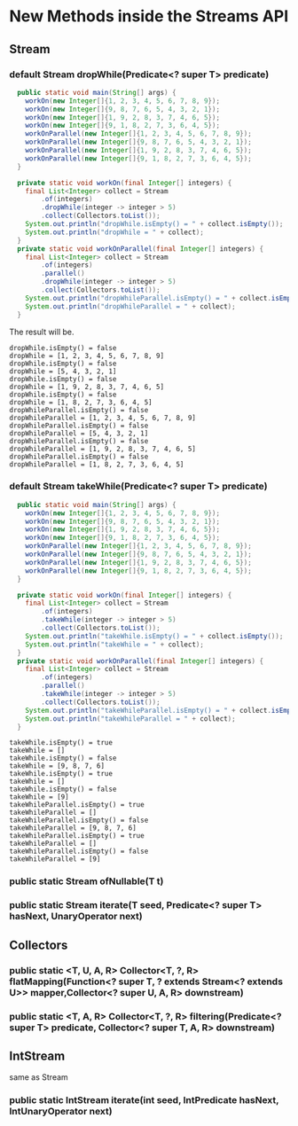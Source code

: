 # New Methods inside the Streams API

## Stream
### default Stream<T> dropWhile(Predicate<? super T> predicate)

```java
  public static void main(String[] args) {
    workOn(new Integer[]{1, 2, 3, 4, 5, 6, 7, 8, 9});
    workOn(new Integer[]{9, 8, 7, 6, 5, 4, 3, 2, 1});
    workOn(new Integer[]{1, 9, 2, 8, 3, 7, 4, 6, 5});
    workOn(new Integer[]{9, 1, 8, 2, 7, 3, 6, 4, 5});
    workOnParallel(new Integer[]{1, 2, 3, 4, 5, 6, 7, 8, 9});
    workOnParallel(new Integer[]{9, 8, 7, 6, 5, 4, 3, 2, 1});
    workOnParallel(new Integer[]{1, 9, 2, 8, 3, 7, 4, 6, 5});
    workOnParallel(new Integer[]{9, 1, 8, 2, 7, 3, 6, 4, 5});
  }

  private static void workOn(final Integer[] integers) {
    final List<Integer> collect = Stream
        .of(integers)
        .dropWhile(integer -> integer > 5)
        .collect(Collectors.toList());
    System.out.println("dropWhile.isEmpty() = " + collect.isEmpty());
    System.out.println("dropWhile = " + collect);
  }
  private static void workOnParallel(final Integer[] integers) {
    final List<Integer> collect = Stream
        .of(integers)
        .parallel()
        .dropWhile(integer -> integer > 5)
        .collect(Collectors.toList());
    System.out.println("dropWhileParallel.isEmpty() = " + collect.isEmpty());
    System.out.println("dropWhileParallel = " + collect);
  }
```

The result will be.

```text
dropWhile.isEmpty() = false
dropWhile = [1, 2, 3, 4, 5, 6, 7, 8, 9]
dropWhile.isEmpty() = false
dropWhile = [5, 4, 3, 2, 1]
dropWhile.isEmpty() = false
dropWhile = [1, 9, 2, 8, 3, 7, 4, 6, 5]
dropWhile.isEmpty() = false
dropWhile = [1, 8, 2, 7, 3, 6, 4, 5]
dropWhileParallel.isEmpty() = false
dropWhileParallel = [1, 2, 3, 4, 5, 6, 7, 8, 9]
dropWhileParallel.isEmpty() = false
dropWhileParallel = [5, 4, 3, 2, 1]
dropWhileParallel.isEmpty() = false
dropWhileParallel = [1, 9, 2, 8, 3, 7, 4, 6, 5]
dropWhileParallel.isEmpty() = false
dropWhileParallel = [1, 8, 2, 7, 3, 6, 4, 5]
```

### default Stream<T> takeWhile(Predicate<? super T> predicate)

```java
  public static void main(String[] args) {
    workOn(new Integer[]{1, 2, 3, 4, 5, 6, 7, 8, 9});
    workOn(new Integer[]{9, 8, 7, 6, 5, 4, 3, 2, 1});
    workOn(new Integer[]{1, 9, 2, 8, 3, 7, 4, 6, 5});
    workOn(new Integer[]{9, 1, 8, 2, 7, 3, 6, 4, 5});
    workOnParallel(new Integer[]{1, 2, 3, 4, 5, 6, 7, 8, 9});
    workOnParallel(new Integer[]{9, 8, 7, 6, 5, 4, 3, 2, 1});
    workOnParallel(new Integer[]{1, 9, 2, 8, 3, 7, 4, 6, 5});
    workOnParallel(new Integer[]{9, 1, 8, 2, 7, 3, 6, 4, 5});
  }

  private static void workOn(final Integer[] integers) {
    final List<Integer> collect = Stream
        .of(integers)
        .takeWhile(integer -> integer > 5)
        .collect(Collectors.toList());
    System.out.println("takeWhile.isEmpty() = " + collect.isEmpty());
    System.out.println("takeWhile = " + collect);
  }
  private static void workOnParallel(final Integer[] integers) {
    final List<Integer> collect = Stream
        .of(integers)
        .parallel()
        .takeWhile(integer -> integer > 5)
        .collect(Collectors.toList());
    System.out.println("takeWhileParallel.isEmpty() = " + collect.isEmpty());
    System.out.println("takeWhileParallel = " + collect);
  }
```

```text
takeWhile.isEmpty() = true
takeWhile = []
takeWhile.isEmpty() = false
takeWhile = [9, 8, 7, 6]
takeWhile.isEmpty() = true
takeWhile = []
takeWhile.isEmpty() = false
takeWhile = [9]
takeWhileParallel.isEmpty() = true
takeWhileParallel = []
takeWhileParallel.isEmpty() = false
takeWhileParallel = [9, 8, 7, 6]
takeWhileParallel.isEmpty() = true
takeWhileParallel = []
takeWhileParallel.isEmpty() = false
takeWhileParallel = [9]
```



### public static<T> Stream<T> ofNullable(T t)

### public static<T> Stream<T> iterate(T seed, Predicate<? super T> hasNext, UnaryOperator<T> next)

## Collectors

### public static <T, U, A, R> Collector<T, ?, R> flatMapping(Function<? super T, ? extends Stream<? extends U>> mapper,Collector<? super U, A, R> downstream)
                                       
### public static <T, A, R> Collector<T, ?, R> filtering(Predicate<? super T> predicate, Collector<? super T, A, R> downstream)

## IntStream
same as Stream
### public static IntStream iterate(int seed, IntPredicate hasNext, IntUnaryOperator next)

